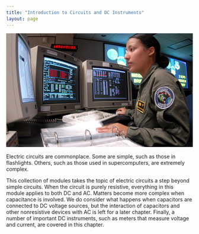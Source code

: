 ```yaml
---
title: "Introduction to Circuits and DC Instruments"
layout: page
---
```







 ![Photograph of a space systems operator using several computer monitors showing various data.](../resources/Figure_22_00_01_D.jpg "Electric circuits in a computer allow large amounts of data to be quickly and accurately analyzed.. (credit: Airman 1st Class Mike Meares, United States Air Force)")

Electric circuits are commonplace. Some are simple, such as those in flashlights. Others, such as those used in supercomputers, are extremely complex.

This collection of modules takes the topic of electric circuits a step beyond simple circuits. When the circuit is purely resistive, everything in this module applies to both DC and AC. Matters become more complex when capacitance is involved. We do consider what happens when capacitors are connected to DC voltage sources, but the interaction of capacitors and other nonresistive devices with AC is left for a later chapter. Finally, a number of important DC instruments, such as meters that measure voltage and current, are covered in this chapter.
